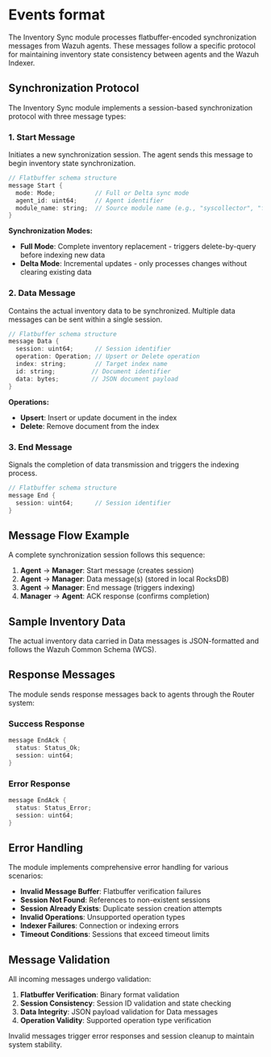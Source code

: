 # Events format

The Inventory Sync module processes flatbuffer-encoded synchronization messages from Wazuh agents. These messages follow a specific protocol for maintaining inventory state consistency between agents and the Wazuh Indexer.

## Synchronization Protocol

The Inventory Sync module implements a session-based synchronization protocol with three message types:

### 1. Start Message

Initiates a new synchronization session. The agent sends this message to begin inventory state synchronization.

```cpp
// Flatbuffer schema structure
message Start {
  mode: Mode;           // Full or Delta sync mode
  agent_id: uint64;     // Agent identifier  
  module_name: string;  // Source module name (e.g., "syscollector", "fim")
}
```

**Synchronization Modes:**
- **Full Mode**: Complete inventory replacement - triggers delete-by-query before indexing new data
- **Delta Mode**: Incremental updates - only processes changes without clearing existing data

### 2. Data Message

Contains the actual inventory data to be synchronized. Multiple data messages can be sent within a single session.

```cpp
// Flatbuffer schema structure
message Data {
  session: uint64;      // Session identifier
  operation: Operation; // Upsert or Delete operation
  index: string;        // Target index name
  id: string;          // Document identifier
  data: bytes;         // JSON document payload
}
```

**Operations:**
- **Upsert**: Insert or update document in the index
- **Delete**: Remove document from the index

### 3. End Message

Signals the completion of data transmission and triggers the indexing process.

```cpp
// Flatbuffer schema structure  
message End {
  session: uint64;      // Session identifier
}
```

## Message Flow Example

A complete synchronization session follows this sequence:

1. **Agent** → **Manager**: Start message (creates session)
2. **Agent** → **Manager**: Data message(s) (stored in local RocksDB)  
3. **Agent** → **Manager**: End message (triggers indexing)
4. **Manager** → **Agent**: ACK response (confirms completion)

## Sample Inventory Data

The actual inventory data carried in Data messages is JSON-formatted and follows the Wazuh Common Schema (WCS).

## Response Messages

The module sends response messages back to agents through the Router system:

### Success Response
```cpp
message EndAck {
  status: Status_Ok;
  session: uint64;
}
```

### Error Response  
```cpp
message EndAck {
  status: Status_Error;
  session: uint64;
}
```

## Error Handling

The module implements comprehensive error handling for various scenarios:

- **Invalid Message Buffer**: Flatbuffer verification failures
- **Session Not Found**: References to non-existent sessions
- **Session Already Exists**: Duplicate session creation attempts
- **Invalid Operations**: Unsupported operation types
- **Indexer Failures**: Connection or indexing errors
- **Timeout Conditions**: Sessions that exceed timeout limits

## Message Validation

All incoming messages undergo validation:

1. **Flatbuffer Verification**: Binary format validation
2. **Session Consistency**: Session ID validation and state checking
3. **Data Integrity**: JSON payload validation for Data messages
4. **Operation Validity**: Supported operation type verification

Invalid messages trigger error responses and session cleanup to maintain system stability.

